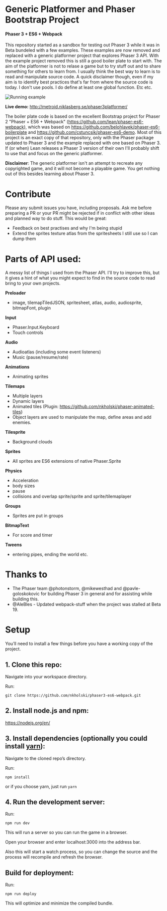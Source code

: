 # Generic Platformer and Phaser Bootstrap Project
#### Phaser 3 + ES6 + Webpack

This repository started as a sandbox for testing out Phaser 3 while it was in Beta bundeled with a few examples. These examples are now removed and replaced with a generic platformer project that explores Phaser 3 API. With the example project removed this is still a good boiler plate to start with. The aim of the platformer is not to relase a game but to try stuff out and to share something for others to learn from. I usually think the best way to learn is to read and manipulate source code. A quick disclaimer though, even if my aim is to identify best practices that's far from where the source code is today. I don't use pools. I do define at least one global function. Etc etc.

![Running example](https://github.com/nkholski/phaser3-es6-webpack/raw/master/rawAssets/smb-phaser3.gif)

**Live demo:** http://metroid.niklasberg.se/phaser3platformer/

The boiler plate code is based on the excellent Bootstrap project for Phaser 2 "Phaser + ES6 + Webpack" (https://github.com/lean/phaser-es6-webpack), which was based on https://github.com/belohlavek/phaser-es6-boilerplate and https://github.com/cstuncsik/phaser-es6-demo. Most of this project is an exact copy of that repository, only with the Phaser package updated to Phaser 3 and the example replaced with one based on Phaser 3. If (or when) Lean releases a Phaser 3 version of their own I'll probably shift to use that and focus on the generic platformer.

**Disclaimer**: The generic platformer isn't an attempt to recreate any copyrighted game, and it will not become a playable game. You get nothing out of this besides learning about Phaser 3.

# Contribute
Please any submit issues you have, including proposals. Ask me before preparing a PR or your PR might be rejected if in conflict with other ideas and planned way to do stuff. This would be great:
- Feedback on best practises and why I'm being stupid
- Extend the sprites texture atlas from the spritesheets I still use so I can dump them

# Parts of API used:
A messy list of things I used from the Phaser API. I'll try to improve this, but it gives a hint of what you might expect to find in the source code to read bring to your own projects.

**Preloader**
- image, tilemapTiledJSON, spritesheet, atlas, audio, audiosprite, bitmapFont, plugin

**Input**
- Phaser.Input.Keyboard
- Touch controls

**Audio**
- Audioatlas (including some event listeners)
- Music (pause/resume/rate)

**Animations**
- Animating sprites

**Tilemaps**
- Multiple layers
- Dynamic layers
- Animated tiles (Plugin: https://github.com/nkholski/phaser-animated-tiles)
- Object layers are used to manipulate the map, define areas and add enemies. 

**Tilesprite**
- Background clouds

**Sprites**
- All sprites are ES6 extensions of native Phaser.Sprite

**Physics**
- Acceleration
- body sizes
- pause
- collisions and overlap sprite/sprite and sprite/tilemaplayer

**Groups**
- Sprites are put in groups

**BitmapText**
- For score and timer

**Tweens**
- entering pipes, ending the world etc.

# Thanks to
- The Phaser team @photonstorm, @mikewesthad and @pavle-goloskokovic for building Phaser 3 in general and for assisting while building this.
- @AleBles - Updated webpack-stuff when the project was stalled at Beta 19.

# Setup
You’ll need to install a few things before you have a working copy of the project.

## 1. Clone this repo:

Navigate into your workspace directory.

Run:

```git clone https://github.com/nkholski/phaser3-es6-webpack.git```

## 2. Install node.js and npm:

https://nodejs.org/en/


## 3. Install dependencies (optionally you could install [yarn](https://yarnpkg.com/)):

Navigate to the cloned repo’s directory.

Run:

```npm install```

or if you choose yarn, just run ```yarn```

## 4. Run the development server:

Run:

```npm run dev```

This will run a server so you can run the game in a browser.

Open your browser and enter localhost:3000 into the address bar.

Also this will start a watch process, so you can change the source and the process will recompile and refresh the browser.


## Build for deployment:

Run:

```npm run deploy```

This will optimize and minimize the compiled bundle.
